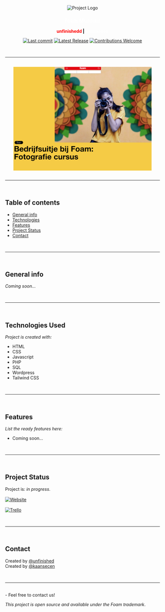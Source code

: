 </br>

<p align="center"><img src="https://picter-assets.s3.eu-west-1.amazonaws.com/contest-websites/foam-talent-call-2021/Foam%202019%20logo%20def_V4_cmyk_red_payoff%402x.png" height="90" alt="Project Logo"></p>
<h3 style="color: white;"align="center">Foam Museum</h3>

<p style="color: red;font-weight: bold" align="center" >unfinishedd <span style="color: black;">| </span><span style="color: white;"> kaansecen </span></p>

<p align="center">
    <a href="#"><img src="https://img.shields.io/github/last-commit/unfinishedd/Foam-Museum" alt="Last commit"></a>
    <a href="https://github.com/unfinishedd/Foam-Museum/releases/latest"><img src="https://img.shields.io/github/v/release/unfinishedd/Foam-Museum" alt="Latest Release"></a>
    <a href="https://github.com/unfinishedd/Foam-Museum/issues"><img src="https://img.shields.io/badge/contributions-welcome-ff69b4.svg" alt="Contributions Welcome"></a>
</p>

</br>

---
</br>
<img src="screenshot.png" style="max-width:450px;display:block;margin-left:auto;margin-right:auto;" />
</br>

---

</br>

## Table of contents

- [General info](#general-info)
- [Technologies](#technologies-used)
- [Features](#features)
- [Project Status](#project-status)
- [Contact](#contact)

</br>

---

</br>

## General info

_Coming soon..._

</br>

---
</br>

## Technologies Used

_Project is created with:_

- HTML
- CSS
- Javascript
- PHP
- SQL
- Wordpress
- Tailwind CSS

</br>

---
</br>

## Features


_List the ready features here:_

- Coming soon...

</br>

---

</br>

## Project Status

Project is: _in progress_. </br></br>
[![Website](https://img.shields.io/badge/-Website-2e343f?logo=google&logoColor=white&style=for-the-badge)](https://kaansecen.nl/wordpress/foam) </br></br>
[![Trello](https://img.shields.io/badge/-trello-2e343f?logo=Trello&logoColor=white&style=for-the-badge)](https://trello.com/b/fozAhvke/foam-e-commerce)

</br>

---

</br>

## Contact

Created by [@unfinished](https://www.unfinishedd.nl) </br>
Created by [@kaansecen](https://www.kaansecen.nl)

</br>

---

</br>
- Feel free to contact us!

</br>

_This project is open source and available under the Foam trademark_.
